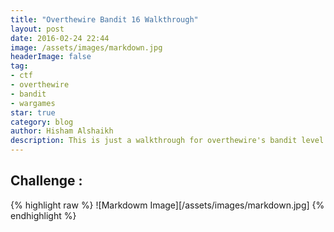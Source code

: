 ```yaml
---
title: "Overthewire Bandit 16 Walkthrough"
layout: post
date: 2016-02-24 22:44
image: /assets/images/markdown.jpg
headerImage: false
tag:
- ctf
- overthewire
- bandit
- wargames
star: true
category: blog
author: Hisham Alshaikh
description: This is just a walkthrough for overthewire's bandit level 16
---
```


## Challenge :
{% highlight raw %}
![Markdowm Image][/assets/images/markdown.jpg]
{% endhighlight %}

## 

